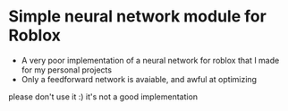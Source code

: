# Simple neural network module for Roblox

- A very poor implementation of a neural network for roblox that I made for my personal projects
- Only a feedforward network is avaiable, and awful at optimizing


please don't use it :) it's not a good implementation
